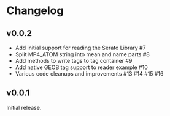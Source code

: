 # Changelog

## v0.0.2

- Add initial support for reading the Serato Library #7
- Split MP4_ATOM string into mean and name parts #8
- Add methods to write tags to tag container #9
- Add native GEOB tag support to reader example #10
- Various code cleanups and improvements #13 #14 #15 #16

## v0.0.1

Initial release.
